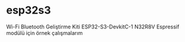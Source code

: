 # esp32s3
Wi-Fi Bluetooth Geliştirme Kiti ESP32-S3-DevkitC-1 N32R8V Espressif modülü için örnek çalışmalarım
